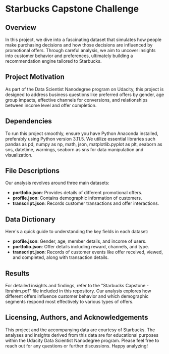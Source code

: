 # Starbucks Capstone Challenge

## Overview
In this project, we dive into a fascinating dataset that simulates how people make purchasing decisions and how those decisions are influenced by promotional offers. Through careful analysis, we aim to uncover insights into customer behavior and preferences, ultimately building a recommendation engine tailored to Starbucks.

## Project Motivation
As part of the Data Scientist Nanodegree program on Udacity, this project is designed to address business questions like preferred offers by gender, age group impacts, effective channels for conversions, and relationships between income level and offer completion.

## Dependencies
To run this project smoothly, ensure you have Python Anaconda installed, preferably using Python version 3.11.5. We utilize essential libraries such pandas as pd, numpy as np, math, json, matplotlib.pyplot as plt, seaborn as sns, datetime, warnings, seaborn as sns for data manipulation and visualization.

## File Descriptions
Our analysis revolves around three main datasets:
- **portfolio.json**: Provides details of different promotional offers.
- **profile.json**: Contains demographic information of customers.
- **transcript.json**: Records customer transactions and offer interactions.

## Data Dictionary
Here's a quick guide to understanding the key fields in each dataset:
- **profile.json**: Gender, age, member details, and income of users.
- **portfolio.json**: Offer details including reward, channels, and type.
- **transcript.json**: Records of customer events like offer received, viewed, and completed, along with transaction details.

## Results
For detailed insights and findings, refer to the "Starbucks Capstone - Ibrahim.pdf" file included in this repository. Our analysis explores how different offers influence customer behavior and which demographic segments respond most effectively to various types of offers.

## Licensing, Authors, and Acknowledgements
This project and the accompanying data are courtesy of Starbucks. The analyses and insights derived from this data are for educational purposes within the Udacity Data Scientist Nanodegree program. Please feel free to reach out for any questions or further discussions. Happy analyzing!